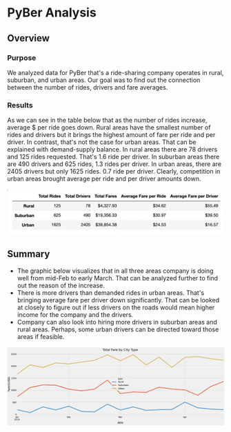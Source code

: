 # PyBer Analysis
## Overview

### Purpose

We analyzed data for PyBer that's a ride-sharing company operates in rural, suburban, and urban areas. Our goal was to find out the connection between 
the number of rides, drivers and fare averages.

### Results
As we can see in the table below that as the number of rides increase, average $ per ride goes down. Rural areas have the smallest number of rides and drivers but it brings the highest amount of fare per ride and per driver. In contrast, that's not the case for urban areas. That can be explained with demand-supply balance. In rural areas there are 78 drivers and 125 rides requested. That's 1.6 ride per driver. In suburban areas there are 490 drivers and 625 rides, 1.3 rides per driver. In urban areas, there are 2405 drivers but only 1625 rides. 0.7 ride per driver. Clearly, competition in urban areas brought average per ride and per driver amounts down.

![Ride Share Fare Date](Resources/rideshare_data.PNG)

## Summary
- The graphic below visualizes that in all three areas company is doing well from mid-Feb to early March. That can be analyzed further to find out the reason of the increase. 
- There is more drivers than demanded rides in urban areas. That's bringing average fare per driver down significantly. That can be looked at closely to figure out if less drivers on the roads would mean higher income for the company and the drivers.
- Company can also look into hiring more drivers in suburban areas and rural areas. Perhaps, some urban drivers can be directed toward those areas if feasible.


![Total Fare by City Type](Resources/Total_Fare_by_City_Type.PNG)

